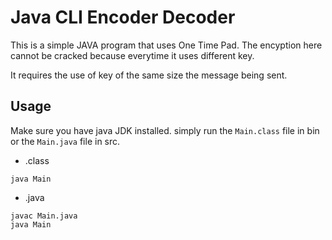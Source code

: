 
# Java CLI Encoder Decoder

This is a simple JAVA program that uses One Time Pad.
The encyption here cannot be cracked because everytime it uses different key.

It requires the use of key of the same
size the message being sent.


## Usage

Make sure you have java JDK installed. simply run the `Main.class` file in bin or the `Main.java` file in src.

- .class
```
java Main
```

- .java
```
javac Main.java
java Main
```
